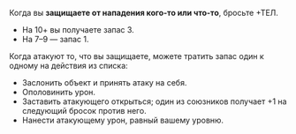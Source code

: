 Когда вы **защищаете от нападения кого-то или что-то**, бросьте +ТЕЛ.
- На 10+ вы получаете запас 3.
- На 7–9 — запас 1.

Когда атакуют то, что вы защищаете, можете тратить запас один к одному на действия из списка:
- Заслонить объект и принять атаку на себя.
- Ополовинить урон.
- Заставить атакующего открыться; один из союзников получает +1 на следующий бросок против него.
- Нанести атакующему урон, равный вашему уровню.